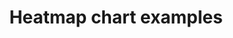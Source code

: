---
  cover: 'covers/heatmap-chart.png'
  title: 'Heatmap chart examples'
  short: 'Heatmap'
  description: 'Heatmap chart examples'
---